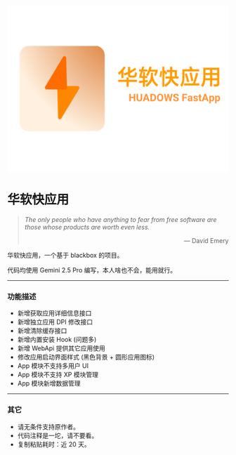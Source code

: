 <p align="center">
  <img src="./assets/banner.png" alt="banner">
</p>

# 华软快应用

> *The only people who have anything to fear from free software are those whose products are worth even less.*
> <p align="right">— David Emery</p>

华软快应用，一个基于 blackbox 的项目。

代码均使用 Gemini 2.5 Pro 编写，本人啥也不会，能用就行。

---

### 功能描述

-   新增获取应用详细信息接口
-   新增独立应用 DPI 修改接口
-   新增清除缓存接口
-   新增内置安装 Hook (问题多)
-   新增 WebApi 提供其它应用使用
-   修改应用启动界面样式 (黑色背景 + 圆形应用图标)
-   App 模块不支持多用户 UI
-   App 模块不支持 XP 模块管理
-   App 模块新增数据管理

---

### 其它

-   请无条件支持原作者。
-   代码注释是一坨，请不要看。
-   复制粘贴耗时：近 20 天。
